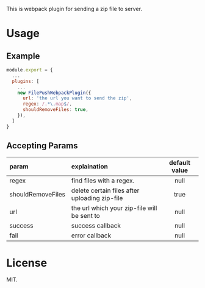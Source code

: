 This is webpack plugin for sending a zip file to server.

# Usage
## Example
```javascript
module.export = {
  ...
  plugins: [
    ...
    new FilePushWebpackPlugin({
      url: 'the url you want to send the zip',
      regex: /.*\.map$/,
      shouldRemoveFiles: true,
    }),
  ]
}
```
## Accepting Params
| param | explaination | default value |
| :------------ | :------------- | :-------------: |
| regex | find files with a regex. | null |
| shouldRemoveFiles | delete certain files after uploading zip-file | true |
| url | the url which your zip-file will be sent to | null |
| success | success callback | null |
| fail | error callback | null |

# License
MIT.